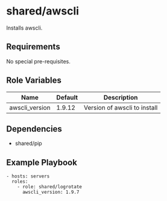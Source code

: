 shared/awscli
=============

Installs awscli.

Requirements
------------

No special pre-requisites.

Role Variables
--------------

| Name                 | Default | Description                          |
|----------------------|---------|--------------------------------------|
| awscli_version       | 1.9.12  | Version of awscli to install         |

Dependencies
------------

- shared/pip

Example Playbook
----------------

    - hosts: servers
      roles:
        - role: shared/logrotate
          awscli_version: 1.9.7
